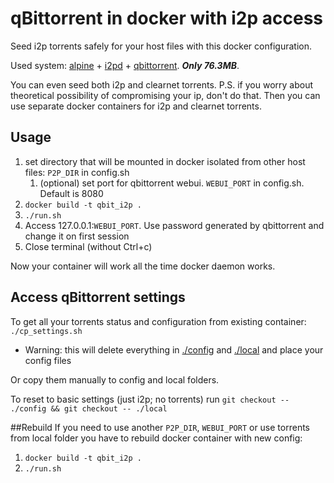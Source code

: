 # qBittorrent in docker with i2p access
Seed i2p torrents safely for your host files with this docker configuration.

Used system: [alpine](https://alpinelinux.org/) + [i2pd](https://i2pd.website/) + [qbittorrent](https://www.qbittorrent.org/). ***Only 76.3MB***.

You can even seed both i2p and clearnet torrents.
P.S. if you worry about theoretical possibility of compromising your ip, don't do that. Then you can use separate docker containers for i2p and clearnet torrents.

## Usage
1. set directory that will be mounted in docker isolated from other host files: `P2P_DIR` in config.sh
    1. (optional) set port for qbittorrent webui. `WEBUI_PORT` in config.sh. Default is 8080
2. `docker build -t qbit_i2p .`
3. `./run.sh`
4. Access 127.0.0.1:`WEBUI_PORT`. Use password generated by qbittorrent and change it on first session
5. Close terminal (without Ctrl+c)

Now your container will work all the time docker daemon works.

## Access qBittorrent settings
To get all your torrents status and configuration from existing container: `./cp_settings.sh`

* Warning: this will delete everything in [./config](./config/) and [./local](./local/) and place your config files

Or copy them manually to config and local folders.

To reset to basic settings (just i2p; no torrents) run `git checkout -- ./config && git checkout -- ./local`

##Rebuild
If you need to use another `P2P_DIR`, `WEBUI_PORT` or use torrents from local folder you have to rebuild docker container with new config:
1. `docker build -t qbit_i2p .`
2. `./run.sh`